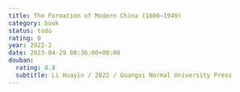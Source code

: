 ```yaml
---
title: The Formation of Modern China (1600—1949)
category: book
status: todo
rating: 0
year: 2022-2
date: 2023-04-29 08:36:00+08:00
douban:
  rating: 8.8
  subtitle: Li Huayin / 2022 / Guangxi Normal University Press
---
```



